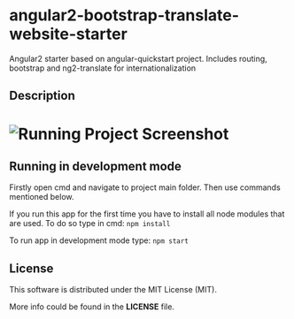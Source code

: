 # angular2-bootstrap-translate-website-starter
Angular2 starter based on angular-quickstart project. Includes routing, bootstrap and ng2-translate for internationalization

## Description

# ![Running Project Screenshot](https://raw.githubusercontent.com/lukedd3/angular2-bootstrap-translate-website-starter/master/README%20assets/screenshot.png)

## Running in development mode

Firstly open cmd and navigate to project main folder. Then use commands mentioned below.

If you run this app for the first time you have to install all node modules that are used. To do so type in cmd:
`npm install`

To run app in development mode type:
`npm start`

## License

This software is distributed under the MIT License (MIT).

More info could be found in the **LICENSE** file.
